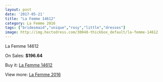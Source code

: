 ```yaml
---
layout: post
date: '2017-05-21'
title: "La Femme 14612"
category: La Femme 2016
tags: ["bridesmaid","unique","rosy","little","dresses"]
image: http://img.hectodress.com/30048-thickbox_default/la-femme-14612.jpg
---
```

La Femme 14612

On Sales: **$196.64**
<a href="https://www.hectodress.com/la-femme-2013/13856-la-femme-14612.html"><amp-img layout="responsive" width="600" height="600" src="//img.hectodress.com/30048-thickbox_default/la-femme-14612.jpg" alt="La Femme 14612 0" /></a>
<a href="https://www.hectodress.com/la-femme-2013/13856-la-femme-14612.html"><amp-img layout="responsive" width="600" height="600" src="//img.hectodress.com/30052-thickbox_default/la-femme-14612.jpg" alt="La Femme 14612 1" /></a>
<a href="https://www.hectodress.com/la-femme-2013/13856-la-femme-14612.html"><amp-img layout="responsive" width="600" height="600" src="//img.hectodress.com/30051-thickbox_default/la-femme-14612.jpg" alt="La Femme 14612 2" /></a>
<a href="https://www.hectodress.com/la-femme-2013/13856-la-femme-14612.html"><amp-img layout="responsive" width="600" height="600" src="//img.hectodress.com/30050-thickbox_default/la-femme-14612.jpg" alt="La Femme 14612 3" /></a>
<a href="https://www.hectodress.com/la-femme-2013/13856-la-femme-14612.html"><amp-img layout="responsive" width="600" height="600" src="//img.hectodress.com/30049-thickbox_default/la-femme-14612.jpg" alt="La Femme 14612 4" /></a>

Buy it: [La Femme 14612](https://www.hectodress.com/la-femme-2013/13856-la-femme-14612.html "La Femme 14612")

View more: [La Femme 2016](https://www.hectodress.com/231-la-femme-2013 "La Femme 2016")